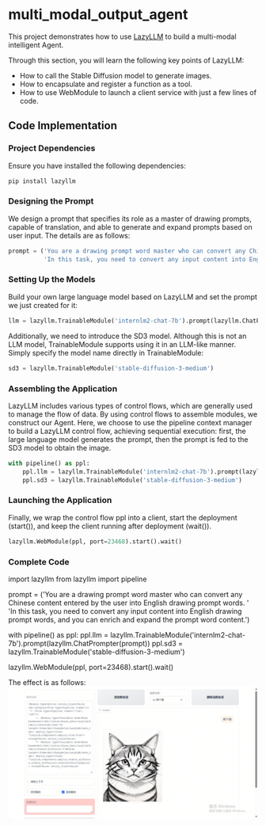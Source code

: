 # multi_modal_output_agent
This project demonstrates how to use [LazyLLM](https://github.com/LazyAGI/LazyLLM) to build a multi-modal intelligent Agent.

Through this section, you will learn the following key points of LazyLLM:
- How to call the Stable Diffusion model to generate images.
- How to encapsulate and register a function as a tool.
- How to use WebModule to launch a client service with just a few lines of code.

## Code Implementation

### Project Dependencies
Ensure you have installed the following dependencies:
```bash
pip install lazyllm
```
### Designing the Prompt
We design a prompt that specifies its role as a master of drawing prompts, capable of translation, and able to generate and expand prompts based on user input. The details are as follows:
```python
prompt = ('You are a drawing prompt word master who can convert any Chinese content entered by the user into English drawing prompt words. '
          'In this task, you need to convert any input content into English drawing prompt words, and you can enrich and expand the prompt word content.')
```
### Setting Up the Models
Build your own large language model based on LazyLLM and set the prompt we just created for it:
```python
llm = lazyllm.TrainableModule('internlm2-chat-7b').prompt(lazyllm.ChatPrompter(prompt))
```
Additionally, we need to introduce the SD3 model. Although this is not an LLM model, TrainableModule supports using it in an LLM-like manner. Simply specify the model name directly in TrainableModule:
```python
sd3 = lazyllm.TrainableModule('stable-diffusion-3-medium')
```
### Assembling the Application
LazyLLM includes various types of control flows, which are generally used to manage the flow of data. By using control flows to assemble modules, we construct our Agent. Here, we choose to use the pipeline context manager to build a LazyLLM control flow, achieving sequential execution: first, the large language model generates the prompt, then the prompt is fed to the SD3 model to obtain the image.
```python
with pipeline() as ppl:
    ppl.llm = lazyllm.TrainableModule('internlm2-chat-7b').prompt(lazyllm.ChatPrompter(prompt))
    ppl.sd3 = lazyllm.TrainableModule('stable-diffusion-3-medium')
```
### Launching the Application
Finally, we wrap the control flow ppl into a client, start the deployment (start()), and keep the client running after deployment (wait()).
```python
lazyllm.WebModule(ppl, port=23468).start().wait()
```
### Complete Code
import lazyllm
from lazyllm import pipeline

prompt = ('You are a drawing prompt word master who can convert any Chinese content entered by the user into English drawing prompt words. '
          'In this task, you need to convert any input content into English drawing prompt words, and you can enrich and expand the prompt word content.')

with pipeline() as ppl:
    ppl.llm = lazyllm.TrainableModule('internlm2-chat-7b').prompt(lazyllm.ChatPrompter(prompt))
    ppl.sd3 = lazyllm.TrainableModule('stable-diffusion-3-medium')

lazyllm.WebModule(ppl, port=23468).start().wait()

The effect is as follows:
![alt text](multi_modal_output_agent.png)
